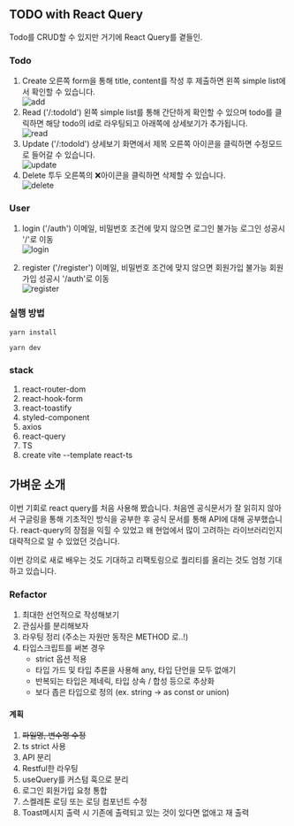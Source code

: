 ## TODO with React Query

Todo를 CRUD할 수 있지만 거기에 React Query를 곁들인.

### Todo

1. Create
   오른쪽 form을 통해 title, content를 작성 후 제출하면 왼쪽 simple list에서 확인할 수 있습니다.  
   ![add](https://user-images.githubusercontent.com/65718183/183086045-56464562-f49e-425e-aabf-410fe0de6852.gif)
2. Read ('/:todoId')
   왼쪽 simple list를 통해 간단하게 확인할 수 있으며 todo를 클릭하면 해당 todo의 id로 라우팅되고 아래쪽에 상세보기가 추가됩니다.  
   ![read](https://user-images.githubusercontent.com/65718183/183086139-2c0c6170-b5db-4e35-8eac-3124c090e7e1.gif)
3. Update ('/:todoId')
   상세보기 화면에서 제목 오른쪽 아이콘을 클릭하면 수정모드로 들어갈 수 있습니다.  
   ![update](https://user-images.githubusercontent.com/65718183/183086168-3c0dd423-f94a-4579-8313-6b882ea32773.gif)
4. Delete
   투두 오른쪽의 ❌아이콘을 클릭하면 삭제할 수 있습니다.  
   ![delete](https://user-images.githubusercontent.com/65718183/183086200-7ca1e9b4-b8b0-4006-828a-8dd37d005e86.gif)

### User

1. login ('/auth')
   이메일, 비밀번호 조건에 맞지 않으면 로그인 불가능
   로그인 성공시 '/'로 이동  
   ![login](https://user-images.githubusercontent.com/65718183/183086338-bb8b05c2-9535-47b4-b5e7-ddd509a4acb7.gif)

2. register ('/register')
   이메일, 비밀번호 조건에 맞지 않으면 회원가입 불가능
   회원가입 성공시 '/auth'로 이동  
   ![register](https://user-images.githubusercontent.com/65718183/183086613-0bc10d0c-d2bb-4d9e-9c7a-09bb4f75b232.gif)

### 실행 방법

```shell
yarn install

yarn dev
```

### stack

1. react-router-dom
2. react-hook-form
3. react-toastify
4. styled-component
5. axios
6. react-query
7. TS
8. create vite --template react-ts

## 가벼운 소개

이번 기회로 react query를 처음 사용해 봤습니다. 처음엔 공식문서가 잘 읽히지 않아서 구글링을 통해 기초적인 방식을 공부한 후 공식 문서를 통해 API에 대해 공부했습니다.
react-query의 장점을 익힐 수 있었고 왜 현업에서 많이 고려하는 라이브러리인지 대략적으로 알 수 있었던 것습니다.

이번 강의로 새로 배우는 것도 기대하고 리팩토링으로 퀄리티를 올리는 것도 엄청 기대하고 있습니다.

### Refactor

1. 최대한 선언적으로 작성해보기
2. 관심사를 분리해보자
3. 라우팅 정리 (주소는 자원만 동작은 METHOD 로..!)
4. 타입스크립트를 써본 경우
   - strict 옵션 적용
   - 타입 가드 및 타입 추론을 사용해 any, 타입 단언을 모두 없애기
   - 반복되는 타입은 제네릭, 타입 상속 / 합성 등으로 추상화
   - 보다 좁은 타입으로 정의 (ex. string → as const or union)

#### 계획

1. ~~파일명, 변수명 수정~~
2. ts strict 사용
3. API 분리
4. Restful한 라우팅
5. useQuery를 커스텀 훅으로 분리
6. 로그인 회원가입 요청 통합
7. 스켈레톤 로딩 또는 로딩 컴포넌트 수정
8. Toast메시지 출력 시 기존에 출력되고 있는 것이 있다면 없애고 재 출력
